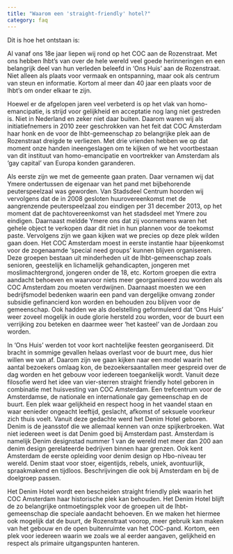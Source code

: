 ```yaml
---
title: "Waarom een 'straight-friendly' hotel?"
category: faq
---
```


Dit is hoe het ontstaan is: 

Al vanaf ons 18e jaar liepen wij rond op het COC aan de Rozenstraat. Met ons hebben lhbt’s van over de hele wereld veel goede herinneringen en een belangrijk deel van hun verleden beleefd in ‘Ons Huis’ aan de Rozenstraat. Niet alleen als plaats voor vermaak en ontspanning, maar ook als centrum van steun en informatie. Kortom al meer dan 40 jaar een plaats voor de lhbt’s om onder elkaar te zijn.

Hoewel er de afgelopen jaren veel verbeterd is op het vlak van homo-emancipatie, is strijd voor gelijkheid en acceptatie nog lang niet gestreden is. Niet in Nederland en zeker niet daar buiten. Daarom waren wij als initiatiefnemers in 2010 zeer geschrokken van het feit dat COC Amsterdam haar honk en de voor de lhbt-gemeenschap zo belangrijke plek aan de Rozenstraat dreigde te verliezen. Met drie vrienden hebben we op dat moment onze handen ineengeslagen om te kijken of we het voortbestaan van dit instituut van homo-emancipatie en voortrekker van Amsterdam als ‘gay capital’ van Europa konden garanderen. 

Als eerste zijn we met de gemeente gaan praten. Daar vernamen wij dat Ymere ondertussen de eigenaar van het pand met bijbehorende peuterspeelzaal was geworden. Van Stadsdeel Centrum hoorden wij vervolgens dat de in 2008 gesloten huurovereenkomst met de aangrenzende peuterspeelzaal zou eindigen per 31 december 2013, op het moment dat de pachtovereenkomst van het stadsdeel met Ymere zou eindigen. Daarnaast meldde Ymere ons dat zij voornemens waren het gehele object te verkopen daar dit niet in hun plannen voor de toekomst paste.
Vervolgens zijn we gaan kijken wat we precies op deze plek wilden gaan doen. Het COC Amsterdam moest in eerste instantie haar bijeenkomst voor de zogenaamde ‘special need groups’ kunnen blijven organiseren. Deze groepen bestaan uit minderheden uit de lhbt-gemeenschap zoals senioren, geestelijk en lichamelijk gehandicapten, jongeren met moslimachtergrond, jongeren onder de 18, etc. Kortom groepen die extra aandacht behoeven en waarvoor niets meer georganiseerd zou worden als COC Amsterdam zou moeten verdwijnen. Daarnaast moesten we een bedrijfsmodel bedenken waarin een pand van dergelijke omvang zonder subsidie gefinancierd kon worden en behouden zou blijven voor de gemeenschap. Ook hadden we als doelstelling geformuleerd dat ‘Ons Huis’ weer zoveel mogelijk in oude glorie hersteld zou worden, voor de buurt een verrijking zou beteken en daarmee weer ‘het kasteel’ van de Jordaan zou worden.

In ‘Ons Huis’ werden tot voor kort nachtelijke feesten georganiseerd. Dit bracht in sommige gevallen helaas overlast voor de buurt mee, dus hier willen we van af. Daarom zijn we gaan kijken naar een model waarin het aantal bezoekers omlaag kon, de bezoekersaantallen meer gespreid over de dag worden en het gebouw voor iedereen toegankelijk wordt. Vanuit deze filosofie werd het idee van vier-sterren straight friendly hotel geboren in combinatie met huisvesting van COC Amsterdam. Een trefcentrum voor de Amsterdamse, de nationale en internationale gay gemeenschap en de buurt. Een plek waar gelijkheid en respect hoog in het vaandel staan en waar eenieder ongeacht leeftijd, geslacht, afkomst of seksuele voorkeur zich thuis voelt.
Vanuit deze gedachte werd het Denim Hotel geboren. Denim is de jeansstof die we allemaal kennen van onze spijkerbroeken. Wat niet iedereen weet is dat Denim goed bij Amsterdam past. Amsterdam is namelijk Denim designstad nummer 1 van de wereld met meer dan 200 aan denim design gerelateerde bedrijven binnen haar grenzen. Ook kent Amsterdam de eerste opleiding voor denim design op Hbo-niveau ter wereld. Denim staat voor stoer, eigentijds, rebels, uniek, avontuurlijk, spraakmakend en tijdloos. Beschrijvingen die ook bij Amsterdam en bij de doelgroep passen.

Het Denim Hotel wordt een bescheiden straight friendly plek waarin het COC Amsterdam haar historische plek kan behouden. Het Denim Hotel blijft de zo belangrijke ontmoetingsplek voor de groepen uit de lhbt-gemeenschap die speciale aandacht behoeven. En we maken het hiermee ook mogelijk dat de buurt, de Rozenstraat voorop, meer gebruik kan maken van het gebouw en de open buitenruimte van het COC-pand. Kortom, een plek voor iedereen waarin we zoals we al eerder aangaven, gelijkheid en respect als primaire uitgangspunten hanteren. 
